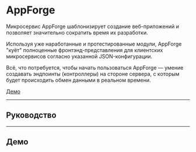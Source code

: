 # AppForge

Микросервис AppForge шаблонизирует создание веб-приложений и позволяет значительно сократить время их разработки.  

Используя уже наработанные и протестированные модули, 
AppForge "куёт" полноценные фронтэнд-представления для клиентских микросервисов согласно указанной JSON-конфигурации.

Всё, что потребуется, чтобы начать пользоваться AppForge — умение создавать эндпоинты (контроллеры) на стороне сервера, с которым будет происходить обмен данными в реальном времени.

[Демо](#demos)
___
## Руководство
___
## <a id="demos">Демо</a>